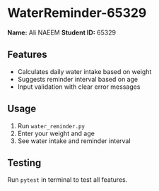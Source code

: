 # WaterReminder-65329

**Name:** Ali NAEEM 
**Student ID:** 65329 

## Features
- Calculates daily water intake based on weight
- Suggests reminder interval based on age
- Input validation with clear error messages

## Usage
1. Run `water_reminder.py`
2. Enter your weight and age
3. See water intake and reminder interval

## Testing
Run `pytest` in terminal to test all features.
